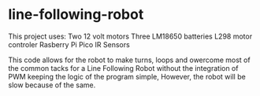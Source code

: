 # line-following-robot

This project uses:
Two 12 volt motors
Three LM18650 batteries
L298 motor controler
Rasberry Pi Pico 
IR Sensors

This code allows for the robot to make turns, loops and owercome most of the common tacks for a Line Following Robot without the integration of PWM keeping the logic of the program simple, However, the robot will be slow because of the same. 
